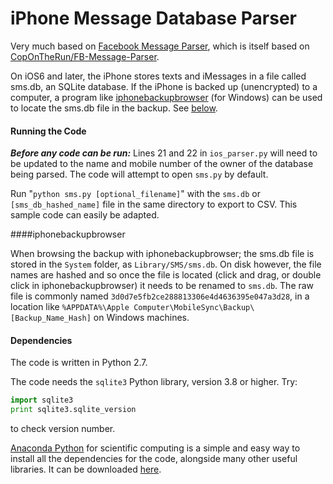



# iPhone Message Database Parser

Very much based on [Facebook Message Parser](https://github.com/jsharkey13/facebook_message_parser), which is itself based on [CopOnTheRun/FB-Message-Parser](https://github.com/CopOnTheRun/FB-Message-Parser).

On iOS6 and later, the iPhone stores texts and iMessages in a file called sms.db, an SQLite database. If the iPhone is backed up (unencrypted) to a computer, a program like [iphonebackupbrowser](https://code.google.com/p/iphonebackupbrowser/) (for Windows) can be used to locate the sms.db file in the backup. See [below](####iphonebackupbrowser).

#### Running the Code

__*Before any code can be run:*__ Lines 21 and 22 in `ios_parser.py` will need to be updated to the name and mobile number of the owner of the database being parsed. The code will attempt to open `sms.py` by default.

Run "`python sms.py [optional_filename]`" with the `sms.db` or `[sms_db_hashed_name]` file in the same directory to export to CSV. This sample code can easily be adapted.

####iphonebackupbrowser

When browsing the backup with iphonebackupbrowser; the sms.db file is stored in the `System` folder, as `Library/SMS/sms.db`. On disk however, the file names are hashed and so once the file is located (click and drag, or double click in iphonebackupbrowser) it needs to be renamed to `sms.db`. The raw file is commonly named `3d0d7e5fb2ce288813306e4d4636395e047a3d28`, in a location like `%APPDATA%\Apple Computer\MobileSync\Backup\[Backup_Name_Hash]` on Windows machines.

#### Dependencies
The code is written in Python 2.7.

The code needs the `sqlite3` Python library, version 3.8 or higher. Try:
```python
import sqlite3
print sqlite3.sqlite_version
```
to check version number.

[Anaconda Python](https://store.continuum.io/cshop/anaconda/) for scientific computing is a simple and easy way to install all the dependencies for the code, alongside many other useful libraries. It can be downloaded [here](http://continuum.io/downloads).
